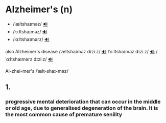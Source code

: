 # Alzheimer's (n)

- /ˈæltshaɪməz/ [🔊](https://www.oxfordlearnersdictionaries.com/media/english/uk_pron/a/alz/alzhe/alzheimers_1_gb_1.mp3)
- /ˈɔːltshaɪməz/ [🔊](https://www.oxfordlearnersdictionaries.com/media/english/uk_pron/a/alz/alzhe/alzheimer_s_1_gb_1.mp3)
- /ˈɑːltshaɪmərz/ [🔊](https://www.oxfordlearnersdictionaries.com/media/english/us_pron/a/alz/alzhe/alzheimer_s_1_us_1.mp3)

also Alzheimer's disease /ˈæltshaɪməz dɪziːz/ [🔊](https://www.oxfordlearnersdictionaries.com/media/english/uk_pron/a/alz/alzhe/alzheimer_s_disease_1_gb_1.mp3) /ˈɔːltshaɪməz dɪziːz/ [🔊](https://www.oxfordlearnersdictionaries.com/media/english/uk_pron/a/alz/alzhe/alzheimer_s_disease_1_gb_2.mp3) /ˈɑːltshaɪmərz dɪziːz/ [🔊](https://www.oxfordlearnersdictionaries.com/media/english/us_pron/a/alz/alzhe/alzheimer_s_disease_1_us_2_rr.mp3)

Al-zhei-mer's /ˈælt-shaɪ-məz/

## 1.

### progressive mental deterioration that can occur in the middle or old age, due to generalised degeneration of the brain. It is the most common cause of premature senility